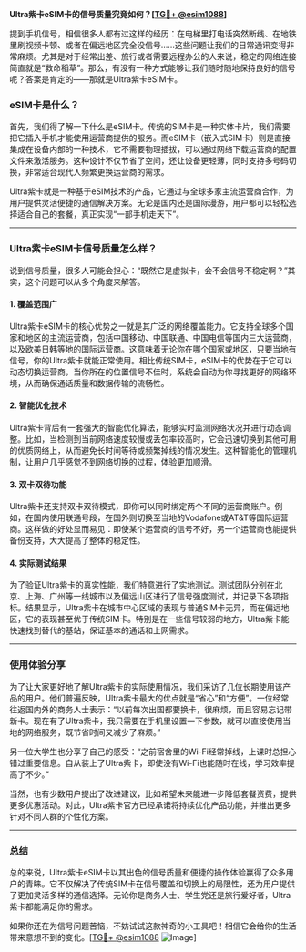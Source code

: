 **Ultra紫卡eSIM卡的信号质量究竟如何？[[TG💪+ @esim1088](https://t.me/s/esim1088)]**

提到手机信号，相信很多人都有过这样的经历：在电梯里打电话突然断线、在地铁里刷视频卡顿、或者在偏远地区完全没信号……这些问题让我们的日常通讯变得非常麻烦。尤其是对于经常出差、旅行或者需要远程办公的人来说，稳定的网络连接简直就是“救命稻草”。那么，有没有一种方式能够让我们随时随地保持良好的信号呢？答案是肯定的——那就是Ultra紫卡eSIM卡。

### eSIM卡是什么？

首先，我们得了解一下什么是eSIM卡。传统的SIM卡是一种实体卡片，我们需要把它插入手机才能使用运营商提供的服务。而eSIM卡（嵌入式SIM卡）则是直接集成在设备内部的一种技术，它不需要物理插拔，可以通过网络下载运营商的配置文件来激活服务。这种设计不仅节省了空间，还让设备更轻薄，同时支持多号码切换，非常适合现代人频繁更换运营商的需求。

Ultra紫卡就是一种基于eSIM技术的产品，它通过与全球多家主流运营商合作，为用户提供灵活便捷的通信解决方案。无论是国内还是国际漫游，用户都可以轻松选择适合自己的套餐，真正实现“一部手机走天下”。

---

### Ultra紫卡eSIM卡信号质量怎么样？

说到信号质量，很多人可能会担心：“既然它是虚拟卡，会不会信号不稳定啊？”其实，这个问题可以从多个角度来解答。

#### 1. **覆盖范围广**
Ultra紫卡eSIM卡的核心优势之一就是其广泛的网络覆盖能力。它支持全球多个国家和地区的主流运营商，包括中国移动、中国联通、中国电信等国内三大运营商，以及欧美日韩等地的国际运营商。这意味着无论你在哪个国家或地区，只要当地有信号，你的Ultra紫卡就能正常使用。相比传统SIM卡，eSIM卡的优势在于它可以动态切换运营商，当你所在的位置信号不佳时，系统会自动为你寻找更好的网络环境，从而确保通话质量和数据传输的流畅性。

#### 2. **智能优化技术**
Ultra紫卡背后有一套强大的智能优化算法，能够实时监测网络状况并进行动态调整。比如，当检测到当前网络速度较慢或丢包率较高时，它会迅速切换到其他可用的优质网络上，从而避免长时间等待或频繁掉线的情况发生。这种智能化的管理机制，让用户几乎感觉不到网络切换的过程，体验更加顺滑。

#### 3. **双卡双待功能**
Ultra紫卡还支持双卡双待模式，即你可以同时绑定两个不同的运营商账户。例如，在国内使用联通号段，在国外则切换至当地的Vodafone或AT&T等国际运营商。这样做的好处显而易见：即使某个运营商的信号不好，另一个运营商也能提供备份支持，大大提高了整体的稳定性。

#### 4. **实际测试结果**
为了验证Ultra紫卡的真实性能，我们特意进行了实地测试。测试团队分别在北京、上海、广州等一线城市以及偏远山区进行了信号强度测试，并记录下各项指标。结果显示，Ultra紫卡在城市中心区域的表现与普通SIM卡无异，而在偏远地区，它的表现甚至优于传统SIM卡。特别是在一些信号较弱的地方，Ultra紫卡能快速找到替代的基站，保证基本的通话和上网需求。

---

### 使用体验分享

为了让大家更好地了解Ultra紫卡的实际使用情况，我们采访了几位长期使用该产品的用户。他们普遍反映，Ultra紫卡最大的优点就是“省心”和“方便”。一位经常往返国内外的商务人士表示：“以前每次出国都要换卡，很麻烦，而且容易忘记带新卡。现在有了Ultra紫卡，我只需要在手机里设置一下参数，就可以直接使用当地的网络服务，既节省时间又减少了麻烦。”

另一位大学生也分享了自己的感受：“之前宿舍里的Wi-Fi经常掉线，上课时总担心错过重要信息。自从装上了Ultra紫卡，即使没有Wi-Fi也能随时在线，学习效率提高了不少。”

当然，也有少数用户提出了改进建议，比如希望未来能进一步降低套餐资费，提供更多优惠活动。对此，Ultra紫卡官方已经承诺将持续优化产品功能，并推出更多针对不同人群的个性化方案。

---

### 总结

总的来说，Ultra紫卡eSIM卡以其出色的信号质量和便捷的操作体验赢得了众多用户的青睐。它不仅解决了传统SIM卡在信号覆盖和切换上的局限性，还为用户提供了更加灵活多样的通信选择。无论你是商务人士、学生党还是旅行爱好者，Ultra紫卡都能满足你的需求。

如果你还在为信号问题苦恼，不妨试试这款神奇的小工具吧！相信它会给你的生活带来意想不到的变化。[[TG💪+ @esim1088](https://t.me/s/esim1088) ![Image](https://i.postimg.cc/4NQfJmqS/Snipaste-2025-05-13-00-14-12.png)]